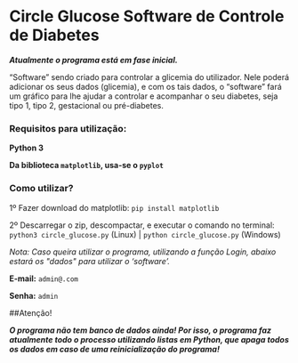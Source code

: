 # Circle Glucose Software de Controle de Diabetes

***Atualmente o programa está em fase inicial.***

“Software” sendo criado para controlar a glicemia do utilizador.
Nele poderá adicionar os seus dados (glicemia), e
com os tais dados, o “software” fará um gráfico para lhe 
ajudar a controlar e acompanhar o seu diabetes, seja
 tipo 1, tipo 2, gestacional ou pré-diabetes.

### Requisitos para utilização:
**Python 3**

**Da biblioteca `matplotlib`, usa-se o `pyplot`**

### Como utilizar?

1º Fazer download do matplotlib: `pip install matplotlib`

2º Descarregar o zip, descompactar, e executar o comando no terminal:
`python3 circle_glucose.py` (Linux) 
| 
`python circle_glucose.py` (Windows)

*Nota: Caso queira utilizar o programa, utilizando a função Login,
abaixo estará os "dados" para utilizar o ‘software’.*

**E-mail:** `admin@.com`

**Senha:** `admin`


##Atenção!


***O programa não tem banco de dados ainda! Por isso, o programa faz 
atualmente todo o processo utilizando listas em Python, que apaga
todos os dados em caso de uma reinicialização do programa!***